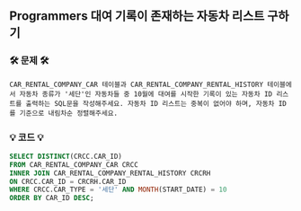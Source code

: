 ## Programmers 대여 기록이 존재하는 자동차 리스트 구하기
### 🛠️ 문제 🛠️
```
CAR_RENTAL_COMPANY_CAR 테이블과 CAR_RENTAL_COMPANY_RENTAL_HISTORY 테이블에서 자동차 종류가 '세단'인 자동차들 중 10월에 대여를 시작한 기록이 있는 자동차 ID 리스트를 출력하는 SQL문을 작성해주세요. 자동차 ID 리스트는 중복이 없어야 하며, 자동차 ID를 기준으로 내림차순 정렬해주세요.
```

### 💡 코드 💡
```sql
SELECT DISTINCT(CRCC.CAR_ID)
FROM CAR_RENTAL_COMPANY_CAR CRCC
INNER JOIN CAR_RENTAL_COMPANY_RENTAL_HISTORY CRCRH
ON CRCC.CAR_ID = CRCRH.CAR_ID
WHERE CRCC.CAR_TYPE = '세단' AND MONTH(START_DATE) = 10
ORDER BY CAR_ID DESC;
```
<br/>
